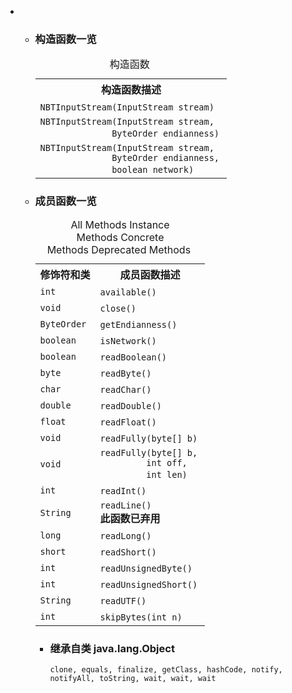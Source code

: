 <div class="summary">
<ul class="blockList">
<li class="blockList">
<!-- ======== CONSTRUCTOR SUMMARY ======== -->
<ul class="blockList">
<li class="blockList"><a name="constructor.summary">
<!--   -->
</a>
<h3>构造函数一览</h3>
<table class="memberSummary" border="0" cellpadding="3" cellspacing="0" summary="Constructor Summary table, listing constructors, and an explanation">
<caption><span>构造函数</span><span class="tabEnd"> </span></caption>
<tr>
<th>构造函数描述</th>
</tr>
<tr class="altColor">
<td class="colOne"><code><span class="memberNameLink"><a >NBTInputStream</a></span>(<a  title="class or interface in java.io">InputStream</a> stream)</code> </td>
</tr>
<tr class="rowColor">
<td class="colOne"><code><span class="memberNameLink"><a >NBTInputStream</a></span>(<a  title="class or interface in java.io">InputStream</a> stream,
              <a  title="class or interface in java.nio">ByteOrder</a> endianness)</code> </td>
</tr>
<tr class="altColor">
<td class="colOne"><code><span class="memberNameLink"><a >NBTInputStream</a></span>(<a  title="class or interface in java.io">InputStream</a> stream,
              <a  title="class or interface in java.nio">ByteOrder</a> endianness,
              boolean network)</code> </td>
</tr>
</table>
</li>
</ul>
<!-- ========== METHOD SUMMARY =========== -->
<ul class="blockList">
<li class="blockList"><a name="method.summary">
<!--   -->
</a>
<h3>成员函数一览</h3>
<table class="memberSummary" border="0" cellpadding="3" cellspacing="0" summary="Method Summary table, listing methods, and an explanation">
<caption><span id="t0" class="activeTableTab"><span>All Methods</span><span class="tabEnd"> </span></span><span id="t2" class="tableTab"><span><a >Instance Methods</a></span><span class="tabEnd"> </span></span><span id="t4" class="tableTab"><span><a >Concrete Methods</a></span><span class="tabEnd"> </span></span><span id="t6" class="tableTab"><span><a >Deprecated Methods</a></span><span class="tabEnd"> </span></span></caption>
<tr>
<th>修饰符和类</th>
<th>成员函数描述</th>
</tr>
<tr id="i0" class="altColor">
<td class="colFirst"><code>int</code></td>
<td class="colLast"><code><span class="memberNameLink"><a >available</a></span>()</code> </td>
</tr>
<tr id="i1" class="rowColor">
<td class="colFirst"><code>void</code></td>
<td class="colLast"><code><span class="memberNameLink"><a >close</a></span>()</code> </td>
</tr>
<tr id="i2" class="altColor">
<td class="colFirst"><code><a  title="class or interface in java.nio">ByteOrder</a></code></td>
<td class="colLast"><code><span class="memberNameLink"><a >getEndianness</a></span>()</code> </td>
</tr>
<tr id="i3" class="rowColor">
<td class="colFirst"><code>boolean</code></td>
<td class="colLast"><code><span class="memberNameLink"><a >isNetwork</a></span>()</code> </td>
</tr>
<tr id="i4" class="altColor">
<td class="colFirst"><code>boolean</code></td>
<td class="colLast"><code><span class="memberNameLink"><a >readBoolean</a></span>()</code> </td>
</tr>
<tr id="i5" class="rowColor">
<td class="colFirst"><code>byte</code></td>
<td class="colLast"><code><span class="memberNameLink"><a >readByte</a></span>()</code> </td>
</tr>
<tr id="i6" class="altColor">
<td class="colFirst"><code>char</code></td>
<td class="colLast"><code><span class="memberNameLink"><a >readChar</a></span>()</code> </td>
</tr>
<tr id="i7" class="rowColor">
<td class="colFirst"><code>double</code></td>
<td class="colLast"><code><span class="memberNameLink"><a >readDouble</a></span>()</code> </td>
</tr>
<tr id="i8" class="altColor">
<td class="colFirst"><code>float</code></td>
<td class="colLast"><code><span class="memberNameLink"><a >readFloat</a></span>()</code> </td>
</tr>
<tr id="i9" class="rowColor">
<td class="colFirst"><code>void</code></td>
<td class="colLast"><code><span class="memberNameLink"><a >readFully</a></span>(byte[] b)</code> </td>
</tr>
<tr id="i10" class="altColor">
<td class="colFirst"><code>void</code></td>
<td class="colLast"><code><span class="memberNameLink"><a >readFully</a></span>(byte[] b,
         int off,
         int len)</code> </td>
</tr>
<tr id="i11" class="rowColor">
<td class="colFirst"><code>int</code></td>
<td class="colLast"><code><span class="memberNameLink"><a >readInt</a></span>()</code> </td>
</tr>
<tr id="i12" class="altColor">
<td class="colFirst"><code><a  title="class or interface in java.lang">String</a></code></td>
<td class="colLast"><code><span class="memberNameLink"><a >readLine</a></span>()</code>
<div class="block"><strong>此函数已弃用</strong> </div>
</td>
</tr>
<tr id="i13" class="rowColor">
<td class="colFirst"><code>long</code></td>
<td class="colLast"><code><span class="memberNameLink"><a >readLong</a></span>()</code> </td>
</tr>
<tr id="i14" class="altColor">
<td class="colFirst"><code>short</code></td>
<td class="colLast"><code><span class="memberNameLink"><a >readShort</a></span>()</code> </td>
</tr>
<tr id="i15" class="rowColor">
<td class="colFirst"><code>int</code></td>
<td class="colLast"><code><span class="memberNameLink"><a >readUnsignedByte</a></span>()</code> </td>
</tr>
<tr id="i16" class="altColor">
<td class="colFirst"><code>int</code></td>
<td class="colLast"><code><span class="memberNameLink"><a >readUnsignedShort</a></span>()</code> </td>
</tr>
<tr id="i17" class="rowColor">
<td class="colFirst"><code><a  title="class or interface in java.lang">String</a></code></td>
<td class="colLast"><code><span class="memberNameLink"><a >readUTF</a></span>()</code> </td>
</tr>
<tr id="i18" class="altColor">
<td class="colFirst"><code>int</code></td>
<td class="colLast"><code><span class="memberNameLink"><a >skipBytes</a></span>(int n)</code> </td>
</tr>
</table>
<ul class="blockList">
<li class="blockList"><a name="methods.inherited.from.class.java.lang.Object">
<!--   -->
</a>
<h3>继承自类 java.lang.<a  title="class or interface in java.lang">Object</a></h3>
<code><a  title="class or interface in java.lang">clone</a>, <a  title="class or interface in java.lang">equals</a>, <a  title="class or interface in java.lang">finalize</a>, <a  title="class or interface in java.lang">getClass</a>, <a  title="class or interface in java.lang">hashCode</a>, <a  title="class or interface in java.lang">notify</a>, <a  title="class or interface in java.lang">notifyAll</a>, <a  title="class or interface in java.lang">toString</a>, <a  title="class or interface in java.lang">wait</a>, <a  title="class or interface in java.lang">wait</a>, <a  title="class or interface in java.lang">wait</a></code></li>
</ul>
</li>
</ul>
</li>
</ul>
</div>

